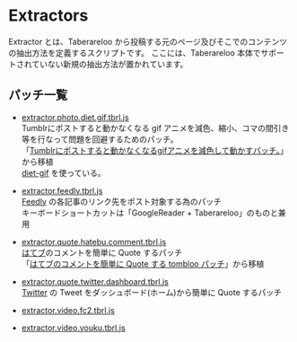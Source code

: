 # Extractors

Extractor とは、Taberareloo から投稿する元のページ及びそこでのコンテンツの抽出方法を定義するスクリプトです。
ここには、Taberareloo 本体でサポートされていない新規の抽出方法が置かれています。

## パッチ一覧

* [extractor.photo.diet.gif.tbrl.js](https://raw.github.com/YungSang/patches-for-taberareloo/master/extractors/extractor.photo.diet.gif.tbrl.js)  
	Tumblrにポストすると動かなくなる gif アニメを減色、縮小、コマの間引き等を行なって問題を回避するためのパッチ。  
	「[Tumblrにポストすると動かなくなるgifアニメを減色して動かすパッチ。](https://github.com/polygonplanet/tombloo/blob/master/tombloo.extractor.diet.gif.js)」から移植  
	[diet-gif](http://diet-gif.herokuapp.com/) を使っている。

* [extractor.feedly.tbrl.js](https://raw.github.com/YungSang/patches-for-taberareloo/master/extractors/extractor.feedly.tbrl.js)  
	[Feedly](http://cloud.feedly.com/) の各記事のリンク先をポスト対象する為のパッチ  
	キーボードショートカットは「GoogleReader + Taberareloo」のものと兼用

* [extractor.quote.hatebu.comment.tbrl.js](https://raw.github.com/YungSang/patches-for-taberareloo/master/extractors/extractor.quote.hatebu.comment.tbrl.js)  
	[はてブ](http://b.hatena.ne.jp)のコメントを簡単に Quote するパッチ  
	「[はてブのコメントを簡単に Quote する tombloo パッチ](https://gist.github.com/saitamanodoruji/4263416)」から移植

* [extractor.quote.twitter.dashboard.tbrl.js](https://raw.github.com/YungSang/patches-for-taberareloo/master/extractors/extractor.quote.twitter.dashboard.tbrl.js)  
	[Twitter](https://twitter.com/) の Tweet をダッシュボード(ホーム)から簡単に Quote するパッチ  

* [extractor.video.fc2.tbrl.js](https://raw.github.com/YungSang/patches-for-taberareloo/master/extractors/extractor.video.fc2.tbrl.js)  

* [extractor.video.youku.tbrl.js](https://raw.github.com/YungSang/patches-for-taberareloo/master/extractors/extractor.video.youku.tbrl.js)  
